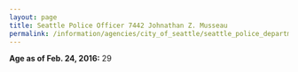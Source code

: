 ```yaml
---
layout: page
title: Seattle Police Officer 7442 Johnathan Z. Musseau
permalink: /information/agencies/city_of_seattle/seattle_police_department/copbook/7442/
---
```


**Age as of Feb. 24, 2016:** 29
